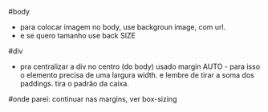 #body
- para colocar imagem no body, use backgroun image, com url.
- e se quero tamanho use back SIZE

#div
- pra centralizar a div no centro (do body) usado margin AUTO - para isso o elemento precisa de uma largura width.
e lembre de tirar a soma dos paddings. tira o padrão da caixa.


#onde parei:
continuar nas margins, ver box-sizing